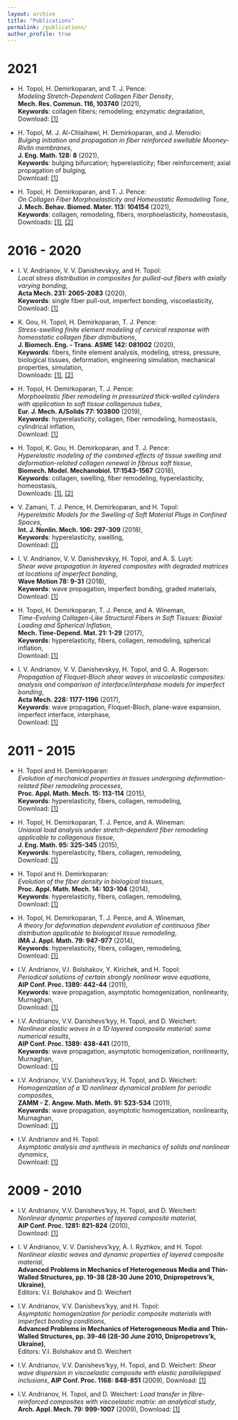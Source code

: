 ```yaml
---
layout: archive
title: "Publications"
permalink: /publications/
author_profile: true
---
```



2021
======
 
* H. Topol, H. Demirkoparan, and T. J. Pence:<br/> _Modeling Stretch-Dependent Collagen Fiber Density_,<br/> **Mech. Res. Commun. 116, 103740** (2021),<br/>
**Keywords**: collagen fibers; remodeling; enzymatic degradation,<br/>
 Download: [[1]](https://doi.org/10.1016/j.mechrescom.2021.103740)<br/>

* H. Topol, M. J. Al-Chlaihawi, H. Demirkoparan, and J. Merodio:<br/> _Bulging initiation and propagation in fiber reinforced swellable Mooney-Rivlin membranes_,<br/> **J. Eng. Math. 128: 8** (2021),<br/> **Keywords**: bulging bifurcation; hyperelasticity; fiber reinforcement; axial propagation of bulging,<br/> Download: [[1]](https://doi.org/10.1007/s10665-021-10123-5)<br/>

* H. Topol, H. Demirkoparan, and T. J. Pence:<br/> _On Collagen Fiber Morphoelasticity and Homeostatic Remodeling Tone_,<br/> **J. Mech. Behav. Biomed. Mater. 113: 104154** (2021),<br/> **Keywords**: collagen, remodeling, fibers, morphoelasticity, homeostasis,<br/> Downloads:  [[1]](https://doi.org/10.1016/j.jmbbm.2020.104154),  [[2]](https://pubmed.ncbi.nlm.nih.gov/33158790/)

2016 - 2020
======

* I. V. Andrianov, V. V. Danishevskyy, and H. Topol:<br/> _Local stress distribution in composites for pulled-out fibers with axially varying bonding_,<br/> **Acta Mech. 231: 2065-2083** (2020),<br/> **Keywords**: single fiber pull-out, imperfect bonding, viscoelasticity, <br/> Download: [[1]](https://doi.org/10.1007/s00707-020-02634-6)<br/>

* K. Gou, H. Topol, H. Demirkoparan, T. J. Pence:<br/> _Stress-swelling finite element modeling of cervical response with homeostatic collagen fiber distributions_,<br/> **J. Biomech. Eng. - Trans. ASME 142: 081002** (2020),<br/> **Keywords**: fibers, finite element analysis, modeling, stress, pressure, biological tissues, deformation, engineering simulation, mechanical properties, simulation,<br/> Downloads:  [[1]](https://doi.org/10.1115/1.4045810),  [[2]](https://pubmed.ncbi.nlm.nih.gov/31891375/)

* H. Topol, H. Demirkoparan, T. J. Pence:<br/> 
_Morphoelastic fiber remodeling in pressurized thick-walled cylinders with application to soft tissue collagenous tubes_,<br/> 
**Eur. J. Mech. A/Solids 77: 103800** (2019),<br/> 
**Keywords**: hyperelasticity, collagen, fiber remodeling, homeostasis, cylindrical inflation,<br/> 
Download: [[1]](https://doi.org/10.1016/j.euromechsol.2019.103800)

* H. Topol, K. Gou, H. Demirkoparan, and T. J. Pence:<br/> 
 _Hyperelastic modeling of the combined effects of tissue swelling and deformation-related collagen renewal in fibrous soft tissue_,<br/> 
**Biomech. Model. Mechanobiol. 17:1543-1567** (2018),<br/> 
**Keywords**: collagen, swelling, fiber remodeling, hyperelasticity, homeostasis,<br/> 
Downloads:  [[1]](https://doi.org/10.1007/s10237-018-1043-6),  [[2]](https://pubmed.ncbi.nlm.nih.gov/29931486/)<br/>

* V. Zamani, T. J. Pence, H. Demirkoparan, and H. Topol:<br/> _Hyperelastic Models for the Swelling of Soft Material Plugs in Confined Spaces_,<br/>
**Int. J. Nonlin. Mech. 106: 297-309** (2018),<br/> **Keywords**: hyperelasticity, swelling,<br/> Download: [[1]](https://doi.org/10.1016/j.ijnonlinmec.2018.04.010)<br/>

* I. V. Andrianov, V. V. Danishevskyy, H. Topol, and A. S. Luyt:<br/>
_Shear wave propagation in layered composites with degraded matrices at locations of imperfect bonding_,<br/>
**Wave Motion 78: 9-31** (2018),<br/>
**Keywords**: wave propagation, imperfect bonding, graded materials,<br/> 
Download: [[1]](https://doi.org/10.1016/j.wavemoti.2017.12.007)


* H. Topol, H. Demirkoparan, T. J. Pence, and A. Wineman,<br/> 
_Time-Evolving Collagen-Like Structural Fibers in Soft Tissues: Biaxial Loading and Spherical Inflation_,<br/> 
**Mech. Time-Depend. Mat. 21: 1-29** (2017),<br/> 
**Keywords**: hyperelasticity, fibers, collagen, remodeling, spherical inflation,<br/> 
Download: [[1]](https://doi.org/10.1007/s11043-016-9315-y)<br/> 

* I. V. Andrianov, V. V. Danishevskyy, H. Topol, and G. A. Rogerson:<br/> 
_Propagation of Floquet-Bloch shear waves in viscoelastic composites: analysis and comparison of
interface/interphase models for imperfect bonding_,<br/> 
**Acta Mech. 228: 1177-1196** (2017),<br/> 
**Keywords**: wave propagation, Floquet-Bloch, plane-wave expansion, imperfect interface, interphase,<br/> 
Download: [[1]](https://doi.org/10.1007/s00707-016-1765-4)<br/> 

2011 - 2015
======

* H. Topol and H. Demirkoparan:<br/>
_Evolution of mechanical properties in tissues undergoing deformation-related fiber remodeling processes_,<br/>
**Proc. Appl. Math. Mech. 15: 113-114** (2015),<br/>
**Keywords**: hyperelasticity, fibers, collagen, remodeling,<br/>
Download: [[1]](https://doi.org/10.1002/pamm.201510047)<br/> 

* H. Topol, H. Demirkoparan, T. J. Pence, and A. Wineman:<br/>
_Uniaxial load analysis under stretch-dependent fiber remodeling applicable to collagenous tissue_,<br/>
**J. Eng. Math. 95: 325-345** (2015),<br/>
**Keywords**: hyperelasticity, fibers, collagen, remodeling,<br/>
Download: [[1]](https://doi.org/10.1007/s10665-014-9771-9)<br/> 

* H. Topol and H. Demirkoparan:<br/> 
_Evolution of the fiber density in biological tissues_,<br/> 
**Proc. Appl. Math. Mech. 14: 103-104** (2014),<br/> 
**Keywords**: hyperelasticity, fibers, collagen, remodeling,<br/> 
Download: [[1]](https://doi.org/10.1002/pamm.201410039)<br/> 

* H. Topol, H. Demirkoparan, T. J. Pence, and A. Wineman,<br/> 
_A theory for deformation dependent evolution of continuous fiber distribution applicable to biological tissue remodeling_,<br/> 
**IMA J. Appl. Math. 79: 947-977** (2014),<br/> 
**Keywords**: hyperelasticity, fibers, collagen, remodeling,<br/> 
Download: [[1]](https://doi.org/10.1093/imamat/hxu027)<br/> 

* I.V. Andrianov, V.I. Bolshakov, Y. Kirichek, and H. Topol:<br/> 
_Periodical solutions of certain strongly nonlinear wave equations_,<br/> 
**AIP Conf. Proc. 1389: 442-44** (2011),<br/> 
**Keywords**: wave propagation, asymptotic homogenization, nonlinearity, Murnaghan,<br/> 
Download: [[1]](https://doi.org/10.1063/1.3636758)<br/> 

* I.V. Andrianov, V.V. Danishevs’kyy, H. Topol, and D. Weichert:<br/> 
_Nonlinear elastic waves in a 1D layered composite material: some numerical results_,<br/> 
**AIP Conf. Proc. 1389: 438-441** (2011),<br/> 
**Keywords**: wave propagation, asymptotic homogenization, nonlinearity, Murnaghan,<br/> 
Download: [[1]](https://doi.org/10.1063/1.3638045)<br/> 

* I.V. Andrianov, V.V. Danishevs’kyy, H. Topol, and D. Weichert:<br/> 
_Homogenization of a 1D nonlinear dynamical problem for periodic composites_,<br/> 
**ZAMM - Z. Angew. Math. Meth. 91: 523-534** (2011),<br/> 
**Keywords**: wave propagation, asymptotic homogenization, nonlinearity, Murnaghan,<br/> 
Download: [[1]](https://doi.org/10.1002/zamm.201000176)<br/> 

* I.V. Andrianov and H. Topol:<br/> 
_Asymptotic analysis and synthesis in mechanics of solids and nonlinear dynamics_,<br/> 
Download: [[1]](https://arxiv.org/abs/1106.1783)<br/> 

2009 - 2010
======

* I.V. Andrianov, V.V. Danishevs’kyy, H. Topol, and D. Weichert:<br/> 
_Nonlinear dynamic properties of layered composite material_,<br/> 
**AIP Conf. Proc. 1281: 821-824** (2010),<br/> 
Download: [[1]](https://doi.org/10.1063/1.3498612)<br/> 


* I. V Andrianov, V. V. Danishevs’kyy, A. I. Ryzhkov, and H. Topol:<br/> 
_Nonlinear elastic waves and dynamic properties of layered composite material_,<br/> 
**Advanced Problems in Mechanics of Heterogeneous Media and Thin-Walled Structures, pp. 19-38
(28-30 June 2010, Dnipropetrovs’k, Ukraine)**,<br/> 
Editors: V.I. Bolshakov and D. Weichert<br/> 

* I.V. Andrianov, V.V. Danishevs’kyy, and H. Topol:<br/> 
_Asymptotic homogenization for periodic composite materials with imperfect bonding conditions_,<br/> 
**Advanced Problems in Mechanics of Heterogeneous Media and Thin-Walled Structures, pp. 39-46
(28-30 June 2010, Dnipropetrovs’k, Ukraine)**,<br/> 
Editors: V.I. Bolshakov and D. Weichert

* I.V. Andrianov, V.V. Danishevs’kyy, H. Topol, and D. Weichert:
_Shear wave dispersion in viscoelastic composite with elastic parallelepiped inclusions_,
**AIP Conf. Proc. 1168: 848-851** (2009),
Download: [[1]](https://doi.org/10.1063/1.3241611)<br/> 

* I.V. Andrianov, H. Topol, and D. Weichert:
_Load transfer in fibre-reinforced composites with viscoelastic matrix: an analytical study_,
**Arch. Appl. Mech. 79: 999-1007** (2009),
Download: [[1]](https://doi.org/10.1007/s00419-008-0265-y)<br/> 
